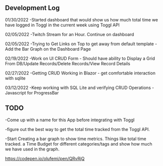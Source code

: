 ## Development Log 

01/30/2022
-Started dashboard that would show us how much total time we have logged in Toggl in the current week using Toggl API

02/05/2022
-Twitch Stream for an Hour. Continue on dashboard


02/05/2022
-Trying to Get Links on Top to get away from default template
-Add the Bar Graph on the Dashboard Page


02/19/2022
-Work on UI CRUD Form - Should have ability to Display a Grid From DB/Update Records/Delete Records/View Record Details

02/27/2022
-Getting CRUD Working in Blazor - get comfortable interaction with sqlite

03/12/2022
-Keep working with SQL Lite and verifying CRUD Operations
-Javascript for ProgressBar



## TODO
-Come up with a name for this App before integrating with Toggl

-figure out the best way to get the total time tracked from the Toggl API.

-Start Creating a bar graph to show time metrics. Things like total time tracked. a Time Budget for different
categories/tags and show how much we have used in the graph.


https://codepen.io/olufemi/pen/QRvRjQ








